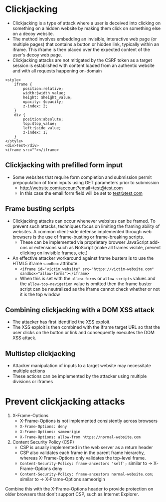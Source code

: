 # Clickjacking

- Clickjacking is a type of attack where a user is deceived into clicking on something on a hidden website by making them click on something else on a decoy website.
- The method involves embedding an invisible, interactive web page (or multiple pages) that contains a button or hidden link, typically within an iframe. This iframe is then placed over the expected content of the user's decoy web page.
- Clickjacking attacks are not mitigated by the CSRF token as a target session is established with content loaded from an authentic website and with all requests happening on-domain
```
<style>
    iframe {
        position:relative;
        width:$width_value;
        height: $height_value;
        opacity: $opacity;
        z-index: 2;
    }
    div {
        position:absolute;
        top:$top_value;
        left:$side_value;
        z-index: 1;
    }
</style>
<div>Test</div>
<iframe src=""></iframe>
```
## Clickjacking with prefilled form input
- Some websites that require form completion and submission permit prepopulation of form inputs using GET parameters prior to submission
  - http://website.com/account?email=test@test.com
  - In this case the email form field will be set to test@test.com

## Frame busting scripts
- Clickjacking attacks can occur whenever websites can be framed. To prevent such attacks, techniques focus on limiting the framing ability of websites. A common client-side defense implemented through web browsers is the use of frame-busting or frame-breaking scripts.
  - These can be implemented via proprietary browser JavaScript add-ons or extensions such as NoScript (make all frames visible, prevent clicking on invisible frames, etc.)
- An effective attacker workaround against frame busters is to use the HTML5 iframe `sandbox` attribute.
    - ` <iframe id="victim_website" src="https://victim-website.com" sandbox="allow-forms"></iframe> `
    - When this is set with the `allow-forms` or `allow-scripts` values and the `allow-top-navigation` value is omitted then the frame buster script can be neutralized as the iframe cannot check whether or not it is the top window

## Combining clickjacking with a DOM XSS attack
- The attacker has first identified the XSS exploit.
- The XSS exploit is then combined with the iframe target URL so that the user clicks on the button or link and consequently executes the DOM XSS attack.

## Multistep clickjacking
- Attacker manipulation of inputs to a target website may necessitate multiple actions
- These actions can be implemented by the attacker using multiple divisions or iframes

# Prevent clickjacking attacks
1) X-Frame-Options
   - X-Frame-Options is not implemented consistently across browsers
   - ` X-Frame-Options: deny `
   - ` X-Frame-Options: sameorigin `
   - ` X-Frame-Options: allow-from https://normal-website.com `
2) Content Security Policy (CSP)
   - CSP is usually implemented in the web server as a return header
   - CSP also validates each frame in the parent frame hierarchy, whereas X-Frame-Options only validates the top-level frame.
   - ` Content-Security-Policy: frame-ancestors 'self'; ` similar to -> X-Frame-Options deny
   - ` Content-Security-Policy: frame-ancestors normal-website.com; ` similar to -> X-Frame-Options sameorigin

Combine this with the X-Frame-Options header to provide protection on older browsers that don't support CSP, such as Internet Explorer.

